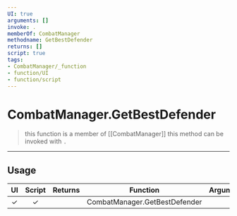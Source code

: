 ```yaml
---
UI: true
arguments: []
invoke: .
memberOf: CombatManager
methodname: GetBestDefender
returns: []
script: true
tags:
- CombatManager/_function
- function/UI
- function/script
---
```

# CombatManager.GetBestDefender
> this function is a member of [[CombatManager]]
> this method can be invoked with `.`
-----
## Usage
|  UI | Script | Returns | Function | Arguments |
|:---:|:------:|-------:|:--------:|:---------|
|✓|✓||CombatManager.GetBestDefender||
